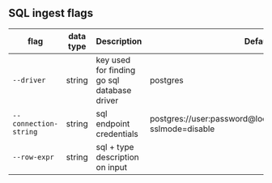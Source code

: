 ## SQL ingest flags

| flag | data type | Description | Default | Required |
|---|---|---|---|---|
| `--driver` | string | key used for finding go sql database driver | postgres |  |  |
| `--connection-string` | string | sql endpoint credentials | postgres://user:password@localhost:5432/defaultindex?sslmode=disable |  |  |
| `--row-expr` | string | sql + type description on input |  |  |
